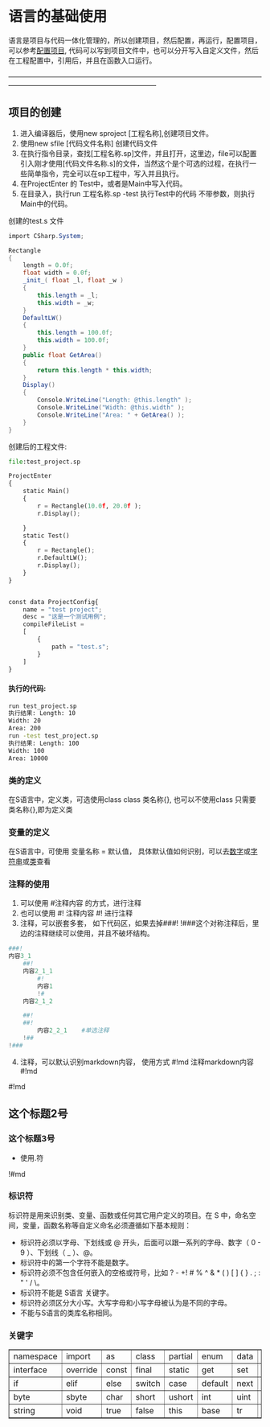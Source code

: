 # 语言的基础使用
语言是项目与代码一体化管理的，所以创建项目，然后配置，再运行，配置项目，可以参考[配置项目](), 代码可以写到项目文件中，也可以分开写入自定义文件，然后在工程配置中，引用后，并且在函数入口运行。

—————————————————————————————————————————————————————————

## 项目的创建
1. 进入编译器后，使用new sproject [工程名称],创建项目文件。
3. 使用new sfile [代码文件名称] 创建代码文件
3. 在执行指令目录，查找[工程名称.sp]文件，并且打开，这里边，file可以配置引入刚才使用[代码文件名称.s]的文件，当然这个是个可选的过程，在执行一些简单指令，完全可以在sp工程中，写入并且执行。
4. 在ProjectEnter 的 Test中，或者是Main中写入代码。
5. 在目录入，执行run 工程名称.sp -test 执行Test中的代码 不带参数，则执行Main中的代码。



创建的test.s 文件
```csharp
import CSharp.System;

Rectangle
{
    length = 0.0f;
    float width = 0.0f;
    _init_( float _l, float _w )
    {
        this.length = _l;
        this.width = _w;
    }
    DefaultLW()
    {
        this.length = 100.0f;
        this.width = 100.0f;
    }
    public float GetArea()
    {
        return this.length * this.width;
    }
    Display()
    {
        Console.WriteLine("Length: @this.length" );
        Console.WriteLine("Width: @this.width" );
        Console.WriteLine("Area: " + GetArea() );
    }
}

```

创建后的工程文件:
```python
file:test_project.sp

ProjectEnter
{
    static Main()
    {    
        r = Rectangle(10.0f, 20.0f );
        r.Display();

    }
    static Test()
    {
        r = Rectangle();
        r.DefaultLW();
        r.Display();
    }
}


const data ProjectConfig{
    name = "test project";
    desc = "这是一个测试用例";
    compileFileList =
    [ 
        {
            path = "test.s";
        }
    ]
}
```

#### 执行的代码:
```bash
run test_project.sp 
执行结果: Length: 10
Width: 20
Area: 200
run -test test_project.sp 
执行结果: Length: 100
Width: 100
Area: 10000
```

### 类的定义
在S语言中，定义类，可选使用class class 类名称{}, 也可以不使用class 只需要 类名称{},即为定义类

### 变量的定义
在S语言中，可使用 变量名称 = 默认值， 具体默认值如何识别，可以去[数字]()或[字符串]()或[类]()查看


### 注释的使用
1. 可以使用 #注释内容 的方式，进行注释
2. 也可以使用 #!  注释内容 #! 进行注释
3. 注释，可以嵌套多套， 如下代码区，如果去掉###! !###这个对称注释后，里边的注释继续可以使用，并且不破坏结构。
```python
###! 
内容3_1
    ##!
    内容2_1_1  
        #! 
        内容1 
        !# 
    内容2_1_2 

    ##!
    ##!
        内容2_2_1    #单选注释
    !## 
!###
```
4. 注释，可以默认识别markdown内容， 使用方式 #!md 注释markdown内容 #!md

#!md
## 这个标题2号
### 这个标题3号
- 使用.符

!#md


### 标识符
标识符是用来识别类、变量、函数或任何其它用户定义的项目。在 S 中，命名空间，变量，函数名称等自定义命名必须遵循如下基本规则：

- 标识符必须以字母、下划线或 @ 开头，后面可以跟一系列的字母、数字（ 0 - 9 ）、下划线（ _ ）、@。
- 标识符中的第一个字符不能是数字。
- 标识符必须不包含任何嵌入的空格或符号，比如 ? - +! # % ^ & * ( ) [ ] { } . ; : " ' / \。
- 标识符不能是 S语言 关键字。
- 标识符必须区分大小写。大写字母和小写字母被认为是不同的字母。
- 不能与S语言的类库名称相同。

### 关键字

<table border="1">
<tr>
<td>namespace</td>
<td>import</td>
<td>as</td> 
<td>class</td><td>partial</td> 
<td>enum</td>
<td>data</td>
<td>public</td><td>internal</td> <td> projected</td><td>private</td> 
</tr>

<tr>
<td>interface</td>
<td>override</td>
<td>const</td><td> final</td>
<td>static</td>
<td>get</td><td>set</td> 
<td>label</td><td>goto</td> 
<td>break</td><td>continue</td>
</tr>

<tr>
<td>if</td><td>elif</td><td>else</td>
<td>switch</td><td>case</td><td>default</td><td>next</td>
<td>while</td><td>dowhile</td><td>for</td> <td> in</td>
</tr>

<tr>
<td>byte</td> <td> sbyte </td><td>char</td> <td> short </td><td>ushort</td> <td> int</td><td>uint</td> <td> ulong</td>
<td> object</td><td>null</td><td>bool</td>
</tr>

<tr>
<td>string</td>
<td>void</td> 
<td>true</td>
<td>false</td>
<td>this</td>
<td>base</td>
<td>tr</td><td>ret</td>
<td>is</td>
</table>




